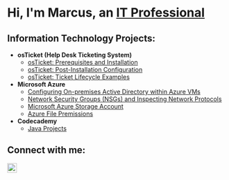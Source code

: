 <h1>Hi, I'm Marcus, an <a href="https://www.linkedin.com/in/marcus-l-shaw-ii-b22906160/">IT Professional</a></h1>

<h2>Information Technology Projects:</h2>

- <b>osTicket (Help Desk Ticketing System)</b>
  - [osTicket: Prerequisites and Installation](https://github.com/marcuslshaw/IT/blob/main/OS%20Ticket%20Prep.md)
  - [osTicket: Post-Installation Configuration](https://github.com/marcuslshaw/IT/blob/main/OS%20Ticket%20Config.md)
  - [osTicket: Ticket Lifecycle Examples](https://github.com/marcuslshaw/IT/blob/main/OS%20Ticket%20Lifecycle.md)
- <b>Microsoft Azure</b>
  - [Configuring On-premises Active Directory within Azure VMs](https://github.com/marcuslshaw/IT/blob/main/Active%20Directory.md)
  - [Network Security Groups (NSGs) and Inspecting Network Protocols](https://github.com/marcuslshaw/IT/blob/main/Azure%20Network%20Protocols.md)
  - [Microsoft Azure Storage Account](https://github.com/marcuslshaw/IT/blob/main/Azure%20Storage.md)
  - [Azure File Premissions](https://github.com/marcuslshaw/IT/blob/main/Azure%20File%20Permission.md)
- <b>Codecademy</b>
   - [Java Projects](https://github.com/marcuslshaw/JavaProjects)

<h2>Connect with me:</h2>

[<img align="left" alt="Josh | LinkedIn" width="22px" src="https://cdn.jsdelivr.net/npm/simple-icons@v3/icons/linkedin.svg" />][linkedin]

[linkedin]: https://www.linkedin.com/in/marcus-l-shaw-ii-b22906160/
